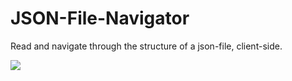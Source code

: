# JSON-File-Navigator
Read and navigate through the structure of a json-file, client-side.

![](http://bramdehart.nl/screenshots/filenavigator.gif)
